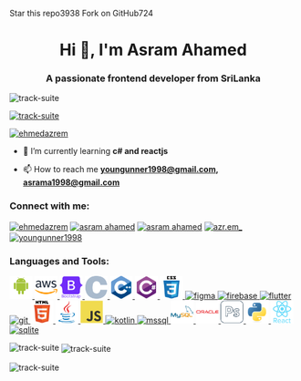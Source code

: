 
Star this repo3938
Fork on GitHub724
<h1 align="center">Hi 👋, I'm Asram Ahamed</h1>
<h3 align="center">A passionate frontend developer from SriLanka</h3>

<p align="left"> <img src="https://komarev.com/ghpvc/?username=track-suite&label=Profile%20views&color=0e75b6&style=flat" alt="track-suite" /> </p>

<p align="left"> <a href="https://github.com/ryo-ma/github-profile-trophy"><img src="https://github-profile-trophy.vercel.app/?username=track-suite" alt="track-suite" /></a> </p>

<p align="left"> <a href="https://twitter.com/ehmedazrem" target="blank"><img src="https://img.shields.io/twitter/follow/ehmedazrem?logo=twitter&style=for-the-badge" alt="ehmedazrem" /></a> </p>

- 🌱 I’m currently learning **c# and reactjs**

- 📫 How to reach me **youngunner1998@gmail.com, asrama1998@gmail.com**

<h3 align="left">Connect with me:</h3>
<p align="left">
<a href="https://twitter.com/ehmedazrem" target="blank"><img align="center" src="https://cdn.jsdelivr.net/npm/simple-icons@3.0.1/icons/twitter.svg" alt="ehmedazrem" height="30" width="40" /></a>
<a href="https://linkedin.com/in/asram ahamed" target="blank"><img align="center" src="https://cdn.jsdelivr.net/npm/simple-icons@3.0.1/icons/linkedin.svg" alt="asram ahamed" height="30" width="40" /></a>
<a href="https://fb.com/asram ahamed" target="blank"><img align="center" src="https://cdn.jsdelivr.net/npm/simple-icons@3.0.1/icons/facebook.svg" alt="asram ahamed" height="30" width="40" /></a>
<a href="https://instagram.com/azr.em_" target="blank"><img align="center" src="https://cdn.jsdelivr.net/npm/simple-icons@3.0.1/icons/instagram.svg" alt="azr.em_" height="30" width="40" /></a>
<a href="https://www.hackerrank.com/youngunner1998" target="blank"><img align="center" src="https://cdn.jsdelivr.net/npm/simple-icons@3.0.1/icons/hackerrank.svg" alt="youngunner1998" height="30" width="40" /></a>
</p>

<h3 align="left">Languages and Tools:</h3>
<p align="left"> <a href="https://developer.android.com" target="_blank"> <img src="https://raw.githubusercontent.com/devicons/devicon/master/icons/android/android-original-wordmark.svg" alt="android" width="40" height="40"/> </a> <a href="https://aws.amazon.com" target="_blank"> <img src="https://raw.githubusercontent.com/devicons/devicon/master/icons/amazonwebservices/amazonwebservices-original-wordmark.svg" alt="aws" width="40" height="40"/> </a> <a href="https://getbootstrap.com" target="_blank"> <img src="https://raw.githubusercontent.com/devicons/devicon/master/icons/bootstrap/bootstrap-plain-wordmark.svg" alt="bootstrap" width="40" height="40"/> </a> <a href="https://www.cprogramming.com/" target="_blank"> <img src="https://raw.githubusercontent.com/devicons/devicon/master/icons/c/c-original.svg" alt="c" width="40" height="40"/> </a> <a href="https://www.w3schools.com/cpp/" target="_blank"> <img src="https://raw.githubusercontent.com/devicons/devicon/master/icons/cplusplus/cplusplus-original.svg" alt="cplusplus" width="40" height="40"/> </a> <a href="https://www.w3schools.com/cs/" target="_blank"> <img src="https://raw.githubusercontent.com/devicons/devicon/master/icons/csharp/csharp-original.svg" alt="csharp" width="40" height="40"/> </a> <a href="https://www.w3schools.com/css/" target="_blank"> <img src="https://raw.githubusercontent.com/devicons/devicon/master/icons/css3/css3-original-wordmark.svg" alt="css3" width="40" height="40"/> </a> <a href="https://www.figma.com/" target="_blank"> <img src="https://www.vectorlogo.zone/logos/figma/figma-icon.svg" alt="figma" width="40" height="40"/> </a> <a href="https://firebase.google.com/" target="_blank"> <img src="https://www.vectorlogo.zone/logos/firebase/firebase-icon.svg" alt="firebase" width="40" height="40"/> </a> <a href="https://flutter.dev" target="_blank"> <img src="https://www.vectorlogo.zone/logos/flutterio/flutterio-icon.svg" alt="flutter" width="40" height="40"/> </a> <a href="https://git-scm.com/" target="_blank"> <img src="https://www.vectorlogo.zone/logos/git-scm/git-scm-icon.svg" alt="git" width="40" height="40"/> </a> <a href="https://www.w3.org/html/" target="_blank"> <img src="https://raw.githubusercontent.com/devicons/devicon/master/icons/html5/html5-original-wordmark.svg" alt="html5" width="40" height="40"/> </a> <a href="https://www.java.com" target="_blank"> <img src="https://raw.githubusercontent.com/devicons/devicon/master/icons/java/java-original.svg" alt="java" width="40" height="40"/> </a> <a href="https://developer.mozilla.org/en-US/docs/Web/JavaScript" target="_blank"> <img src="https://raw.githubusercontent.com/devicons/devicon/master/icons/javascript/javascript-original.svg" alt="javascript" width="40" height="40"/> </a> <a href="https://kotlinlang.org" target="_blank"> <img src="https://www.vectorlogo.zone/logos/kotlinlang/kotlinlang-icon.svg" alt="kotlin" width="40" height="40"/> </a> <a href="https://www.microsoft.com/en-us/sql-server" target="_blank"> <img src="https://cdn.worldvectorlogo.com/logos/microsoft-sql-server.svg" alt="mssql" width="40" height="40"/> </a> <a href="https://www.mysql.com/" target="_blank"> <img src="https://raw.githubusercontent.com/devicons/devicon/master/icons/mysql/mysql-original-wordmark.svg" alt="mysql" width="40" height="40"/> </a> <a href="https://www.oracle.com/" target="_blank"> <img src="https://raw.githubusercontent.com/devicons/devicon/master/icons/oracle/oracle-original.svg" alt="oracle" width="40" height="40"/> </a> <a href="https://www.photoshop.com/en" target="_blank"> <img src="https://raw.githubusercontent.com/devicons/devicon/master/icons/photoshop/photoshop-line.svg" alt="photoshop" width="40" height="40"/> </a> <a href="https://www.python.org" target="_blank"> <img src="https://raw.githubusercontent.com/devicons/devicon/master/icons/python/python-original.svg" alt="python" width="40" height="40"/> </a> <a href="https://reactjs.org/" target="_blank"> <img src="https://raw.githubusercontent.com/devicons/devicon/master/icons/react/react-original-wordmark.svg" alt="react" width="40" height="40"/> </a> <a href="https://www.sqlite.org/" target="_blank"> <img src="https://www.vectorlogo.zone/logos/sqlite/sqlite-icon.svg" alt="sqlite" width="40" height="40"/> </a> </p>

<p><img align="left" src="https://github-readme-stats.vercel.app/api/top-langs?username=track-suite&show_icons=true&locale=en&layout=compact" alt="track-suite" /></p>

<p>&nbsp;<img align="center" src="https://github-readme-stats.vercel.app/api?username=track-suite&show_icons=true&locale=en" alt="track-suite" /></p>

<p><img align="center" src="https://github-readme-streak-stats.herokuapp.com/?user=track-suite&" alt="track-suite" /></p>

